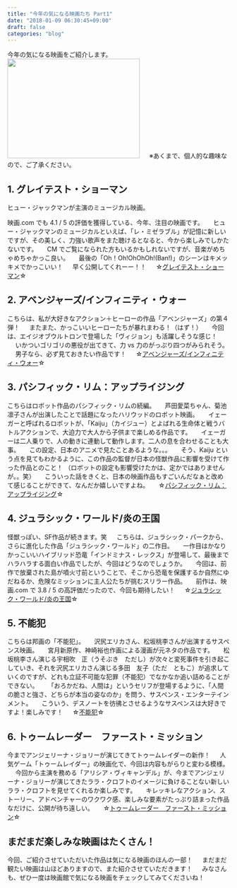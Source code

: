```yaml
---
title: "今年の気になる映画たち Part1"
date: "2018-01-09 06:30:45+09:00"
draft: false
categories: "blog"
---
```

今年の気になる映画をご紹介します。
　
<img src="https://hiroshifujita.com/cms/wp-content/uploads/2018/01/IMG_3678-min-300x225.jpg" alt="" width="300" height="225" class="alignnone size-medium wp-image-302" />
　
※あくまで、個人的な趣味なので、ご了承ください。

<h2>1. グレイテスト・ショーマン</h2>

ヒュー・ジャックマンが主演のミュージカル映画。

映画.com でも 4.1 / 5 の評価を獲得している、今年、注目の映画です。
　
ヒュー・ジャックマンのミュージカルといえば、「レ・ミゼラブル」が記憶に新しいですが、その美しく、力強い歌声をまた聴けるとなると、今から楽しみでしかたないです。
　
CM でご覧になられた方もいるかもしれないですが、音楽がめちゃめちゃかっこ良い。
　
最後の「Oh！Oh!OhOhOh!(Ban!)」のシーンはキメッキメでかっこいい！
　
早く公開してくれーー！！
　
☆<a href="http://www.foxmovies-jp.com/greatest-showman/" rel="noopener noreferrer" target="_blank">グレイテスト・ショーマン</a>☆
　
<h2>2. アベンジャーズ/インフィニティ・ウォー</h2>

こちらは、私が大好きなアクション＋ヒーローの作品「アベンジャーズ」の第４弾！
　
またまた、かっこいいヒーローたちが暴れまわる！（はず！）
　
今回は、エイジオブウルトロンで登場した「ヴィジョン」も活躍しそうな感じ！
　
いかついゴリゴリの悪役が出てきて、力 vs 力のがっぷり四つがみられそう。
　
男子なら、必ず見ておきたい作品です！
　
☆<a href="http://marvel.disney.co.jp/movie/avengers-iw.html" rel="noopener noreferrer" target="_blank">アベンジャーズ/インフィニティ・ウォー</a>☆
　
<h2>3. パシフィック・リム：アップライジング</h2>

こちらはロボット作品のパシフィック・リムの続編。
　
芦田愛菜ちゃん、菊池凛子さんが出演したことで話題になったハリウッドのロボット映画。
　
イェーガーと呼ばれるロボットが、「Kaiju」（カイジュー）とよばれる生命体と戦うバトルアクションで、大迫力で大人から子供まで楽しめる作品です。
　
イェーガーは二人乗りで、人の動きに連動して動作します。二人の息を合わせることも大事。
　
この設定、日本のアニメで見たことあるような。。。
　
そう、Kaiju という点を見てもわかるように、この作品の監督が日本の怪獣作品に影響を受けて作った作品とのこと！
（ロボットの設定も影響受けたかは、定かではありませんが。。笑）
　
こういった話をきくと、日本の映画作品もすごいんだなぁと改めて感じることができて、なんだか嬉しいですよね。
　
☆<a href="http://pacificrim.jp/" rel="noopener noreferrer" target="_blank">パシフィック・リム：アップライジング</a>☆
　
<h2>4. ジュラシック・ワールド/炎の王国</h2>

怪獣っぽい、SF作品が続きます。笑
　
こちらは、ジュラシック・パークから、さらに進化した作品「ジュラシック・ワールド」の二作目。
　
一作目はかなりかっこいいハイブリッド恐竜「インドミナス・レックス」が登場して、最後までハラハラする面白い作品でしたが、今回はどうなのでしょうか。
　
今回は、前作で放棄された島が噴火寸前ということで、そこから恐竜を保護するか自然にゆだねるか、危険なミッションに主人公たちが挑むスリラー作品。
　
前作は、映画.com で 3.8 / 5 の高評価だったので、今回も期待したい！
　
☆<a href="http://www.jurassicworld.jp/" rel="noopener noreferrer" target="_blank">ジュラシック・ワールド/炎の王国</a>☆
　
<h2>5. 不能犯</h2>

こちらは邦画の「不能犯」。
　
沢尻エリカさん、松坂桃李さんが出演するサスペンス映画。
　
宮月新原作、神崎裕也作画による漫画が元ネタの作品です。
　
松坂桃李さん演じる宇相吹　正（うそぶき　ただし）が次々と変死事件を引き起こしていき、それを沢尻エリカさん演じる多田　友子（ただ　ともこ）が追求していくのですが、どれも立証不可能な犯罪（不能犯）でなかなか追い詰めることができない。
　
「おろかだね、人間は」というセリフが登場するように、「人間の脆さと強さ、どちらが本当の姿なのか」を問う、サスペンス・エンターテインメント。
　
こういう、デスノートを彷彿とさせるようなサスペンスは大好きですよ！楽しみです！
　
☆<a href="http://funohan.jp/" rel="noopener noreferrer" target="_blank">不能犯</a>☆
　
<h2>6. トゥームレーダー　ファースト・ミッション</h2>

今までアンジェリーナ・ジョリーが演じてきてトゥームレイダーの新作！
　
人気ゲーム「トゥームレイダー」の映画化で、今回は内容もがらりと変わる模様。
　
今回から主演を務める「アリシア・ヴィキャンデル」が、今までアンジェリーナ・ジョリーが演じてきたララ・クロフトのイメージに負けることない新しいララ・クロフトを見せてくれるか楽しみです。
　
キレッキレなアクション、ストーリー、アドベンチャーのワクワク感、楽しみな要素がたっぷり詰まった作品なだけに、公開が待ち遠しい。
　
☆<a href="http://wwws.warnerbros.co.jp/tombraider/" rel="noopener noreferrer" target="_blank">トゥームレーダー　ファースト・ミッション</a>☆
　
<h2>まだまだ楽しみな映画はたくさん！</h2>

今回、ご紹介させていただいた作品は気になる映画のほんの一部！
　
まだまだ観たい映画は山ほどありますので、また紹介させていただきます！
　
みなさんも、ぜひ一度は映画館で気になる映画をチェックしてみてくださいね！